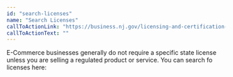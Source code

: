 ```yaml
---
id: "search-licenses"
name: "Search Licenses"
callToActionLink: "https://business.nj.gov/licensing-and-certification-guide"
callToActionText: ""
---
```


E-Commerce businesses generally do not require a specific state license unless you are selling a regulated product or service. You can search fo licenses here:
